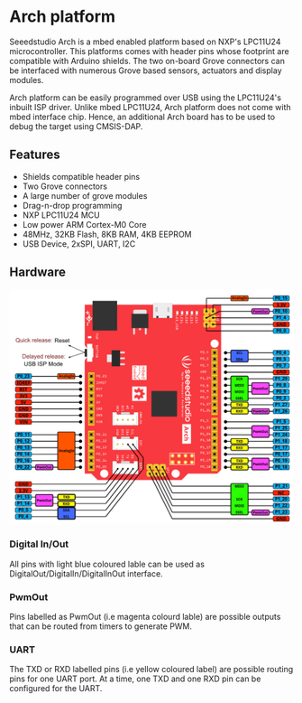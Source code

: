 # Arch platform #

Seeedstudio Arch is a mbed enabled platform based on NXP's LPC11U24 microcontroller. 
This platforms comes with header pins whose footprint are compatible with Arduino shields.
 The two on-board Grove connectors can be interfaced with numerous Grove based sensors, actuators and display modules.

Arch platform can be easily programmed over USB using the LPC11U24's inbuilt ISP driver. 
Unlike mbed LPC11U24, Arch platform does not come with mbed interface chip. Hence, 
an additional Arch board has to be used to debug the target using CMSIS-DAP.


## Features ##

* Shields compatible header pins
* Two Grove connectors
* A large number of grove modules
* Drag-n-drop programming
* NXP LPC11U24 MCU
* Low power ARM Cortex-M0 Core
* 48MHz, 32KB Flash, 8KB RAM, 4KB EEPROM
* USB Device, 2xSPI, UART, I2C

## Hardware ##

![Arch V1.1 Pinout](figures/arch_v1.1_pinout.png)

### Digital In/Out ###
All pins with light blue coloured lable can be used as DigitalOut/DigitalIn/DigitalInOut interface.


### PwmOut ###
Pins labelled as PwmOut (i.e magenta colourd lable) are possible outputs that can be routed from timers to generate PWM.

### UART ###
The TXD or RXD labelled pins (i.e yellow coloured label) are possible routing pins for one UART port.
At a time, one TXD and one RXD pin can be configured for the UART.